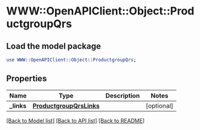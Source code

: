 # WWW::OpenAPIClient::Object::ProductgroupQrs

## Load the model package
```perl
use WWW::OpenAPIClient::Object::ProductgroupQrs;
```

## Properties
Name | Type | Description | Notes
------------ | ------------- | ------------- | -------------
**_links** | [**ProductgroupQrsLinks**](ProductgroupQrsLinks.md) |  | [optional] 

[[Back to Model list]](../README.md#documentation-for-models) [[Back to API list]](../README.md#documentation-for-api-endpoints) [[Back to README]](../README.md)


